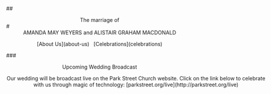 ##<center>The marriage of</center>
#<center>AMANDA MAY WEYERS <span>and</span> ALISTAIR GRAHAM MACDONALD</center>

<center>[About Us](about-us) &nbsp; [Celebrations](celebrations)</center>

###<center>Upcoming Wedding Broadcast</center>

<center style="width:700px;margin:0 auto">Our wedding will be broadcast live on the Park Street Church website. Click on the link below to celebrate with us through magic of technology: 
[parkstreet.org/live](http://parkstreet.org/live)</center>
